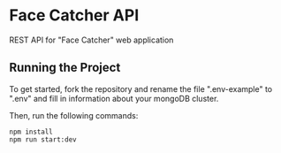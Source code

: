 # Face Catcher API

REST API for "Face Catcher" web application

## Running the Project

To get started, fork the repository and rename the file ".env-example" to ".env" and fill in information about your mongoDB cluster.

Then, run the following commands:

    npm install
    npm run start:dev
